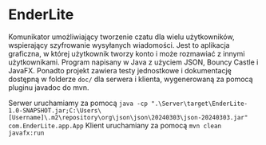 # EnderLite
Komunikator umożliwiający tworzenie czatu dla wielu użytkowników, wspierający szyfrowanie wysyłanych wiadomości. Jest to aplikacja graficzna, w której użytkownik tworzy konto i może rozmawiać z innymi użytkownikami. Program napisany w Java z użyciem JSON, Bouncy Castle i JavaFX. Ponadto projekt zawiera testy jednostkowe i dokumentację dostępną w folderze `doc/` dla serwera i klienta, wygenerowaną za pomocą pluginu javadoc do mvn.



Serwer uruchamiamy za pomocą
`java -cp ".\Server\target\EnderLite-1.0-SNAPSHOT.jar;C:\Users\[Username]\.m2\repository\org\json\json\20240303\json-20240303.jar" com.EnderLite.app.App`
Klient uruchamiany za pomocą `mvn clean javafx:run`
